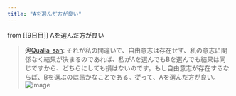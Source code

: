 ```yaml
---
title: "Aを選んだ方が良い"
---
```


from [[9日目]]
Aを選んだ方が良い
> [@Qualia_san](https://twitter.com/Qualia_san/status/1588730884097978368?s=20&t=MA55M_mBR2AMMBRXm2WLTA): それが私の間違いで、自由意志は存在せず、私の意志に関係なく結果が決まるのであれば、私がAを選んでもBを選んでも結果は同じですから、どちらにしても損はないのです。もし自由意志が存在するならば、Bを選ぶのは愚かなことである。従って、Aを選んだ方が良い。
> ![image](https://pbs.twimg.com/media/FgxOSXAVsAA5sfX.png)

